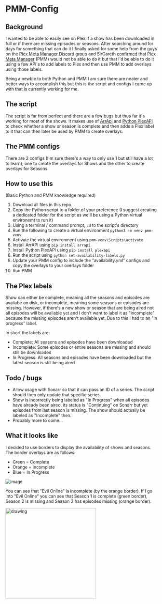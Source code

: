 # PMM-Config

## Background
I wanted to be able to easily see on Plex if a show has been downloaded in full or if there are missing episodes or seasons. After searching around for days for something that can do it I finally asked for some help from the guys on the [Plex Meta Manager Discord group](https://discord.gg/NfH6mGFuAB) and SirGareth [confirmed](https://discord.com/channels/822460010649878528/822460010649878531/1061099419153469571) that [Plex Meta Manager](https://metamanager.wiki/en/latest/index.html) (PMM) would not be able to do it but that I'd be able to do it using a few API's to add labels to Plex and then use PMM to add overlays using those labels.

Being a newbie to both Python and PMM I am sure there are neater and better ways to accomplish this but this is the script and configs I came up with that is currently working for me.  

## The script
The script is far from perfect and there are a few bugs but thus far it's working for most of the shows. It makes use of [ArrApi](https://arrapi.metamanager.wiki/en/latest/index.html) and [Python PlexAPI](https://python-plexapi.readthedocs.io/en/latest/introduction.html) to check whether a show or season is complete and then adds a Plex label to it that can then later be used by PMM to create overlays.

## The PMM configs
There are 2 configs (I'm sure there's a way to only use 1 but still have a lot to learn), one to create the overlays for Shows and the other to create overlays for Seasons. 

## How to use this
(Basic Python and PMM knowledge required)
1. Download all files in this repo
2. Copy the Python script to a folder of your preference (I suggest creating a dedicated folder for the script as we'll be using a Python virtual environemt to run it)
3. Using a terminal / command prompt, `cd` to the script's directory
4. Run the following to create a virtual environment `python3 -m venv pmm-venv`
5. Activate the virtual environment using `pmm-venv\Scripts\activate`
6. Install ArrAPI using `pip install arrapi`
7. Install Python PlexAPI using `pip install plexapi`
8. Run the script using `python set-availability-labels.py`
9. Update your PMM config to include the "availability.yml" configs and copy the overlays to your overlays folder
10. Run PMM

## The Plex labels
Show can either be complete, meaning all the seasons and episodes are availabe on disk, or incomplete, meaning some seasons or episodes are missing.  However, if there's a new show or season that are being aired not all episodes will be available yet and I don't want to label it as "incomplete" because the missing episodes aren't available yet.  Due to this I had to an "In progress" label.

In short the labels are:
* Complete: All seasons and episodes have been downloaded
* Incomplete: Some episodes or entire seasons are missing and should still be downloaded
* In Progress: All seasons and episodes have been downloaded but the latest season is still being aired

## Todo / bugs
- Allow usage with Sonarr so that it can pass an ID of a series.  The script should then only update that specific series.
- Show is incorrectly being labeled as "In Progress" when all episodes have already been aired, its status is "Continuing" on Sonarr but yet episodes from last season is missing.  The show should actually be labeled as "Incomplete" then.
- Probably more to come...

## What it looks like
I decided to use borders to display the availability of shows and seasons.  The border overlays are as follows:
* Green = Complete
* Orange = Incomplete
* Blue = In Progress

![image](https://user-images.githubusercontent.com/10231893/211212798-9be5abac-8728-4a53-a714-565f23663623.png)

You can see that "Evil Online" is incomplete (by the orange border).  If I go into "Evil Online" you can see that Season 1 is complete (green border), Season 2 is missing and Season 3 has episodes missing (orange border).

<img src="https://user-images.githubusercontent.com/10231893/211212821-0181fa2b-9ba1-4e49-aa53-592e6ea205ac.png" alt="drawing" height="300"/>



